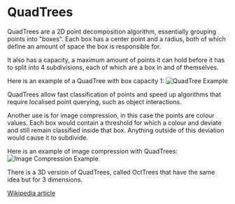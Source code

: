 # QuadTrees

QuadTrees are a 2D point decomposition algorithm, essentially grouping points into "boxes". Each box has a center point and a radius, both of which define an amount of space the box is responsible for.

It also has a capacity, a maximum amount of points it can hold before it has to split into 4 subdivisions, each of which are a box in and of themselves.

Here is an example of a QuadTree with box capacity 1:
![QuadTree Example](https://upload.wikimedia.org/wikipedia/commons/thumb/8/8b/Point_quadtree.svg/1024px-Point_quadtree.svg.png)

QuadTrees allow fast classification of points and speed up algorithms that require localised point querying, such as object interactions. 

Another use is for image compression, in this case the points are colour values. Each box would contain a threshold for which a colour and deviate and still remain classified inside that box. Anything outside of this deviation would cause it to subdivide.

Here is an example of image compression with QuadTrees:
![Image Compression Example](https://upload.wikimedia.org/wikipedia/commons/d/d7/Quadtree_compression_of_an_image.gif)

There is a 3D version of QuadTrees, called OctTrees that have the same idea but for 3 dimensions.

[Wikipedia article](https://en.wikipedia.org/wiki/Quadtree)
